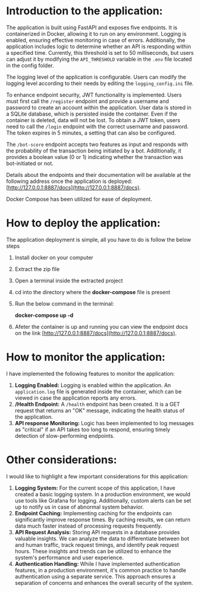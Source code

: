 # Introduction to the application:

The application is built using FastAPI and exposes five endpoints. It is containerized in Docker, allowing it to run on any environment. Logging is enabled, ensuring effective monitoring in case of errors. Additionally, the application includes logic to determine whether an API is responding within a specified time. Currently, this threshold is set to 50 milliseconds, but users can adjust it by modifying the `API_THRESHOLD` variable in the `.env` file located in the config folder.

The logging level of the application is configurable. Users can modify the logging level according to their needs by editing the `logging_config.ini` file.

To enhance endpoint security, JWT functionality is implemented. Users must first call the `/register` endpoint and provide a username and password to create an account within the application. User data is stored in a SQLite database, which is persisted inside the container. Even if the container is deleted, data will not be lost. To obtain a JWT token, users need to call the `/login` endpoint with the correct username and password. The token expires in 5 minutes, a setting that can also be configured.

The `/bot-score` endpoint accepts two features as input and responds with the probability of the transaction being initiated by a bot. Additionally, it provides a boolean value (0 or 1) indicating whether the transaction was bot-initiated or not.

Details about the endpoints and their documentation will be available at the following address once the application is deployed: [http://127.0.0.1:8887/docs](http://127.0.0.1:8887/docs).

Docker Compose has been utilized for ease of deployment.

# How to deploy the application:

The application deployment is simple, all you have to do is follow the below steps

1. Install docker on your computer
2. Extract the zip file
3. Open a terminal inside the extracted project
4. cd into the directory where the **docker-compose** file is present
5. Run the below command in the terminal:

   **docker-compose up -d**

6. Afeter the container is up and running you can view the endpoint docs on the link
   [http://127.0.0.1:8887/docs](http://127.0.0.1:8887/docs).

# How to monitor the application:

I have implemented the following features to monitor the application:

1.  **Logging Enabled:** Logging is enabled within the application. An `application.log` file is generated inside the container, which can be viewed in case the application reports any errors.
2.  **/Health Endpoint:** A `/health` endpoint has been created. It is a GET request that returns an "OK" message, indicating the health status of the application.
3.  **API response Monitoring:** Logic has been implemented to log messages as "critical" if an API takes too long to respond, ensuring timely detection of slow-performing endpoints.

# Other considerations:

I would like to highlight a few important considerations for this application:

1.  **Logging System:** For the current scope of this application, I have created a basic logging system. In a production environment, we would use tools like Grafana for logging. Additionally, custom alerts can be set up to notify us in case of abnormal system behavior.
2.  **Endpoint Caching:** Implementing caching for the endpoints can significantly improve response times. By caching results, we can return data much faster instead of processing requests frequently.
3.  **API Request Analysis:** Storing API requests in a database provides valuable insights. We can analyze the data to differentiate between bot and human traffic, track request timings, and identify peak request hours. These insights and trends can be utilized to enhance the system's performance and user experience.
4.  **Authentication Handling:** While I have implemented authentication features, in a production environment, it's common practice to handle authentication using a separate service. This approach ensures a separation of concerns and enhances the overall security of the system.
